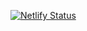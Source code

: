 [![Netlify Status](https://api.netlify.com/api/v1/badges/7f112e78-9c3e-4304-a421-1210b38e474b/deploy-status)](https://app.netlify.com/sites/rishushrivastav/deploys)

